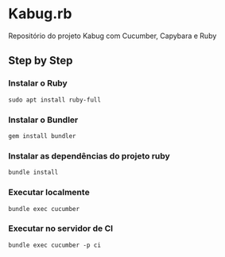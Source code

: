 # Kabug.rb
Repositório do projeto Kabug com Cucumber, Capybara e Ruby

## Step by Step

### Instalar o Ruby
`
sudo apt install ruby-full
`

### Instalar o Bundler
`
gem install bundler
`

### Instalar as dependências do projeto ruby
`
bundle install
`

### Executar localmente
`
bundle exec cucumber
`

### Executar no servidor de CI
`
bundle exec cucumber -p ci
`
